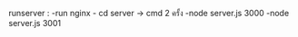 runserver : 
    -run nginx
    - cd server -> cmd 2 ครั้ง 
            -node server.js 3000 
            -node server.js 3001
